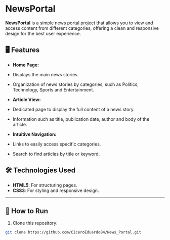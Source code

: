 # NewsPortal

**NewsPortal** is a simple news portal project that allows you to view and access content from different categories, offering a clean and responsive design for the best user experience.

## 🖥️ Features

- **Home Page:**
- Displays the main news stories.
- Organization of news stories by categories, such as Politics, Technology, Sports and Entertainment.

- **Article View:**
- Dedicated page to display the full content of a news story.
- Information such as title, publication date, author and body of the article.

- **Intuitive Navigation:**
- Links to easily access specific categories.
- Search to find articles by title or keyword.

## 🛠️ Technologies Used

- **HTML5**: For structuring pages.
- **CSS3**: For styling and responsive design.
---

## 🚀 How to Run

1. Clone this repository:
```bash
git clone https://github.com/CiceroEduardo84/News_Portal.git
